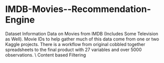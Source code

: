 # IMDB-Movies--Recommendation-Engine
Dataset Information
Data on Movies from IMDB (Includes Some Television as Well). Movie IDs to help gather much of this data come from one or two Kaggle projects. There is a workflow from original cobbled together spreadsheets to the final product with 27 variables and over 5000 observations. \ Content based Filtering
